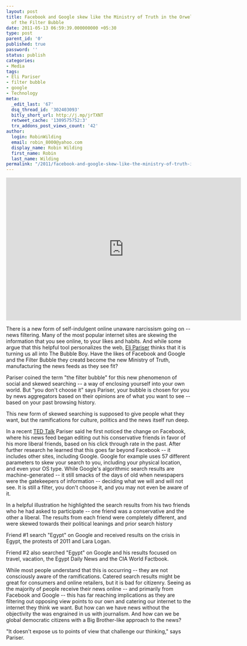 ```yaml
---
layout: post
title: Facebook and Google skew like the Ministry of Truth in the Orwellian-Like Tale
  of the Filter Bubble
date: 2011-05-13 06:59:39.000000000 +05:30
type: post
parent_id: '0'
published: true
password: ''
status: publish
categories:
- Media
tags:
- Eli Pariser
- filter bubble
- google
- Technology
meta:
  _edit_last: '67'
  dsq_thread_id: '302403093'
  bitly_short_url: http://j.mp/jrTXNT
  retweet_cache: '1309575752:3'
  trx_addons_post_views_count: '42'
author:
  login: RobinWilding
  email: robin_8000@yahoo.com
  display_name: Robin Wilding
  first_name: Robin
  last_name: Wilding
permalink: "/2011/facebook-and-google-skew-like-the-ministry-of-truth-in-the-orwellian-like-tale-of-the-filter-bubble/"
---
```

<p><iframe width="640" height="390" src="http://www.youtube.com/embed/B8ofWFx525s" frameborder="0" allowfullscreen></iframe></p>
<p>There is a new form of self-indulgent online unaware narcissism going on -- news filtering. Many of the most popular internet sites are skewing the information that you see online, to your likes and habits. And while some argue that this helpful tool personalizes the web, <a href="http://elipariser.com/">Eli Pariser</a> thinks that it is turning us all into The Bubble Boy. Have the likes of Facebook and Google and the Filter Bubble they creatd become the new Ministry of Truth, manufacturing the news feeds as they see fit?</p>
<p>Pariser coined the term "the filter bubble" for this new phenomenon of social and skewed searching -- a way of enclosing yourself into your own world. But "you don't choose it" says Pariser, your bubble is chosen for you by news aggregators based on their opinions are of what you want to see -- based on your past browsing history.</p>
<p> </p>
<p>This new form of skewed searching is supposed to give people what they want, but the ramifications for culture, politics and the news itself run deep.</p>
<p>In a recent <a href="http://www.ted.com/talks/eli_pariser_beware_online_filter_bubbles.html">TED Talk</a> Pariser said he first noticed the change on Facebook, where his news feed began editing out his conservative friends in favor of his more liberal friends, based on his click through rate in the past. After further research he learned that this goes far beyond Facebook -- it includes other sites, including Google. Google for example uses 57 different parameters to skew your search to you, including your physical location, and even your OS type. While Google's algorithmic search results are machine-generated -- it still smacks of the days of old when newspapers were the gatekeepers of information -- deciding what we will and will not see. It is still a filter,  you don't choose it, and you may not even be aware of it.</p>
<p>In a helpful illustration he highlighted the search results from his two friends who he had asked to participate -- one friend was a conservative and the other a liberal. The results from each friend were completely different, and were skewed towards their political leanings and prior search history</p>
<p>Friend #1 search "Egypt" on Google and received results on the crisis in Egypt, the protests of 2011 and Lara Logan. </p>
<p>Friend #2 also searched "Egypt" on Google and his results focused on travel, vacation, the Egypt Daily News and the CIA World Factbook.</p>
<p>While most people understand that this is occurring -- they are not consciously aware of the ramifications. Catered search results might be great for consumers and online retailers, but it is bad for citizenry. Seeing as the majority of people receive their news online -- and primarily from Facebook and Google -- this has far reaching implications as they are filtering out opposing view points to our own and catering our internet to the internet they think we want. But how can we have news without the objectivity the was engrained in us with journalism. And how can we be global democratic citizens with a Big Brother-like approach to the news? </p>
<p>"It doesn't expose us to points of view that challenge our thinking," says Pariser.</p>
